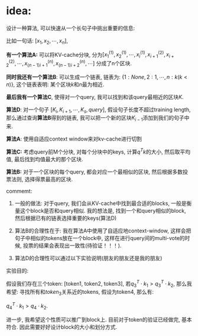 # idea:

设计一种算法, 可以快速从一个长句子中挑出重要的信息:

比如一句话: $[x_1, x_2,\cdots ,x_n]$, 

**有一个算法A:** 可以将KV-cache分块, 分为$[x_1^{(1)}, x_2^{(1)},\cdots, x_i^{(1)}, x_{i+1}^{(2)}, x_{i+2}^{(2)}, \cdots, x_{(n-1)i+1}^{(n)},x_{(n-1)i+2}^{(n)},\cdots]$ 分成了n个区块. 

**同时我还有一个算法B**: 可以生成一个链表, 链表为: $\{1:None, 2:1, \cdots,n:k(k<n)\}$, 这个链表表明: 某个区块$k$和$n$最为相近. 

**最后我有一个算法C**, 使得对一个query, 我可以找到和该query最相近的区块$K$.

**算法D**: 对一个句子 $[K_i, K_{i+1},\cdots,K_s, query]$, 假设句子长度不超过training length, 那么通过查询**算法B**得到的链表, 我可以把一个新的区块$K_{i-1}$添加到我们的句子中来.



**算法A**: 使用自适应context window来对kv-cache进行切割

**算法C:** 考虑query前M个分块, 对每个分块中的keys, 计算$q^Tk$的大小, 然后取平均值, 最后找到均值最大的那个区块.

**算法B:** 对于一个区块的每个query, 都会对应一个最相似的区块, 然后根据多数投票法则, 选择得票最高的区块.

commemt: 
1. 一般的做法: 对于query, 我们会从KV-cache中找到最合适的blocks, 一般是衡量这个block是否和query相似. 我的想法是, 找到一个和query相似的block, 然后根据已有的链表选择重要的keys(算法D)

2. 算法B的合理性在于: 我在算法A中使用了自适应地context-window,  这样会把句子中相似的tokens放在一个block中, 这样在进行query间的multi-vote的时候, 投票的结果会表现出一致性(待验证！！！).
3. 算法D的合理性可以通过以下实验说明(朋友的朋友还是我的朋友)



实验目的: 

假设我们存在三个token: [token1, token2, token3], 若$q_3^T\cdot k_1>q_3^T\cdot k_2$, 那么我希望: 寻找所有和$token_3$关系近的tokens, 假设为token4, 那么有: 

$q_4^T\cdot k_1>q_4\cdot k_2$.

进一步, 我希望这个性质可以推广到block上. 目前对于token的验证已经做完, 基本符合. 因此需要好好设计block的大小和划分方式.